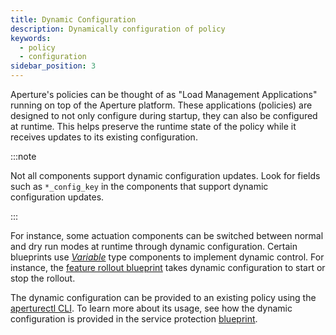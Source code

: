 ```yaml
---
title: Dynamic Configuration
description: Dynamically configuration of policy
keywords:
  - policy
  - configuration
sidebar_position: 3
---
```


Aperture's policies can be thought of as "Load Management Applications" running
on top of the Aperture platform. These applications (policies) are designed to
not only configure during startup, they can also be configured at runtime. This
helps preserve the runtime state of the policy while it receives updates to its
existing configuration.

:::note

Not all components support dynamic configuration updates. Look for fields such
as `*_config_key` in the components that support dynamic configuration updates.

:::

For instance, some actuation components can be switched between normal and dry
run modes at runtime through dynamic configuration. Certain blueprints use
[_Variable_](/reference/configuration/spec.md#variable) type components to
implement dynamic control. For instance, the
[feature rollout blueprint](/reference/blueprints/load-ramping/base#dynamic-configuration)
takes dynamic configuration to start or stop the rollout.

The dynamic configuration can be provided to an existing policy using the
[aperturectl CLI](/reference/aperturectl/policy/apply/apply.md). To learn more
about its usage, see how the dynamic configuration is provided in the service
protection
[blueprint](/reference/blueprints/load-scheduling/average-latency#dynamic-configuration).
